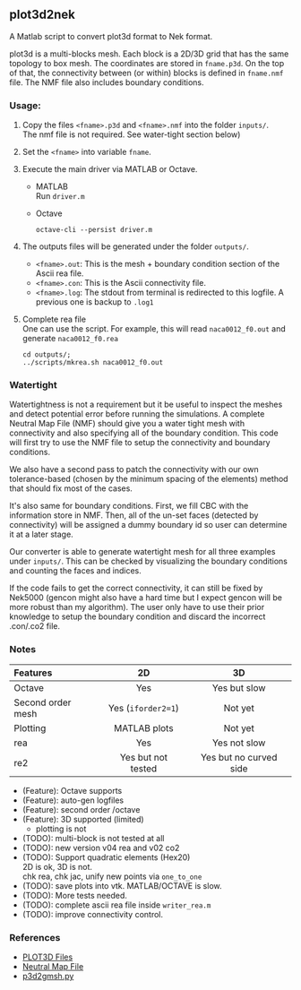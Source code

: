 ## plot3d2nek

A Matlab script to convert plot3d format to Nek format.       

plot3d is a multi-blocks mesh. Each block is a 2D/3D grid that has the same topology to box mesh. 
The coordinates are stored in `fname.p3d`.
On the top of that, the connectivity between (or within) blocks is defined in `fname.nmf` file. 
The NMF file also includes boundary conditions.


### Usage:

1. Copy the files `<fname>.p3d` and `<fname>.nmf` into the folder `inputs/`.     
   The nmf file is not required. See water-tight section below) 
2. Set the `<fname>` into variable `fname`.     
3. Execute the main driver via MATLAB or Octave.      
   - MATLAB       
     Run `driver.m`
     
   - Octave    
     ```
     octave-cli --persist driver.m
     ```

4. The outputs files will be generated under the folder `outputs/`. 
   - `<fname>.out`: This is the mesh + boundary condition section of the Ascii rea file.
   - `<fname>.con`: This is the Ascii connectivity file. 
   - `<fname>.log`: The stdout from terminal is redirected to this logfile. A previous one is backup to `.log1`

5. Complete rea file    
   One can use the script. For example, this will read `naca0012_f0.out` and generate `naca0012_f0.rea`  
   ```
   cd outputs/;
   ../scripts/mkrea.sh naca0012_f0.out
   ```
  


### Watertight    
Watertightness is not a requirement but it be useful to inspect the meshes and detect potential error before running the simulations.
A complete Neutral Map File (NMF) should give you a water tight mesh with connectivity and also specifying all of the boundary condition.
This code will first try to use the NMF file to setup the connectivity and boundary conditions.

We also have a second pass to patch the connectivity with our own tolerance-based (chosen by the minimum spacing of the elements) method that should fix most of the cases. 

It's also same for boundary conditions. 
First, we fill CBC with the information store in NMF. Then, all of the un-set faces (detected by connectivity) will be assigned a dummy boundary id so user can determine it at a later stage.
      
Our converter is able to generate watertight mesh for all three examples under `inputs/`. 
This can be checked by visualizing the boundary conditions and counting the faces and indices. 

If the code fails to get the correct connectivity, it can still be fixed by Nek5000 (gencon might also have a hard time but I expect gencon will be more robust than my algorithm). The user only have to use their prior knowledge to setup the boundary condition and discard the incorrect .con/.co2 file.


### Notes

| Features | 2D | 3D |
|:---|:---:|:---:|
| Octave | Yes | Yes but slow |
| Second order mesh | Yes (`iforder2=1`) | Not yet |
| Plotting | MATLAB plots | Not yet |
| rea | Yes | Yes not slow |
| re2 | Yes but not tested | Yes but no curved side |

- (Feature): Octave supports
- (Feature): auto-gen logfiles
- (Feature): second order /octave
- (Feature): 3D supported (limited)    
  - plotting is not
- (TODO): multi-block is not tested at all
- (TODO): new version v04 rea and v02 co2
- (TODO): Support quadratic elements (Hex20)    
  2D is ok, 3D is not.  
  chk rea, chk jac, unify new points via `one_to_one`    
- (TODO): save plots into vtk. MATLAB/OCTAVE is slow.
- (TODO): More tests needed.
- (TODO): complete ascii rea file inside `writer_rea.m`
- (TODO): improve connectivity control. 

### References

- [PLOT3D Files](https://turbmodels.larc.nasa.gov/naca0012_grids.html)
- [Neutral Map File](https://turbmodels.larc.nasa.gov/nmf_documentation.html)
- [p3d2gmsh.py](https://github.com/mrklein/p3d2gmsh/blob/master/p3d2gmsh.py)

